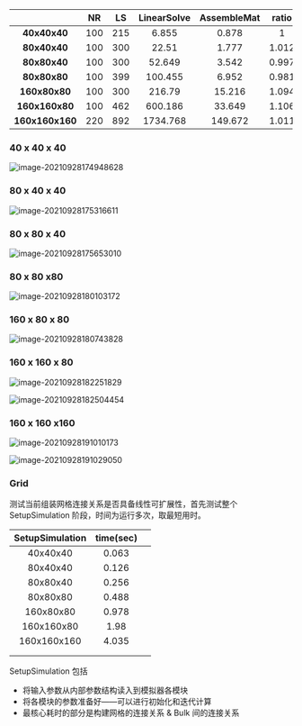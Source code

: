 

|                 |  NR  |  LS  | LinearSolve | AssembleMat | ratio | CalFlux | ratio | Flash  | ratio | MassCon | ratio | CalKrPc | ratio |  Total   |
| :-------------: | :--: | :--: | :---------: | :---------: | :---: | :-----: | :---: | :----: | :---: | :-----: | :---: | :-----: | :---: | :------: |
|  **40x40x40**   | 100  | 215  |    6.855    |    0.878    |   1   |  0.635  |   1   | 0.521  |   1   |  0.191  |   1   |  0.121  |   1   |  9.707   |
|  **80x40x40**   | 100  | 300  |    22.51    |    1.777    | 1.012 |  1.229  | 0.968 | 1.025  | 0.984 |  0.352  | 0.921 |  0.230  | 0.950 |  28.128  |
|  **80x80x40**   | 100  | 300  |   52.649    |    3.542    | 0.997 |  2.474  | 1.007 | 2.124  | 1.036 |  0.710  | 1.009 |  0.466  | 1.013 |  64.046  |
|  **80x80x80**   | 100  | 399  |   100.455   |    6.952    | 0.981 |  4.970  | 1.004 | 4.082  | 0.961 |  1.427  | 1.005 |  0.945  | 1.014 | 122.999  |
|  **160x80x80**  | 100  | 300  |   216.79    |   15.216    | 1.094 | 10.253  | 1.031 | 8.157  | 0.999 |  2.933  | 1.028 |  1.839  | 0.973 | 263.954  |
| **160x160x80**  | 100  | 462  |   600.186   |   33.649    | 1.106 | 20.928  | 1.021 | 16.477 | 1.010 |  6.037  | 1.029 |  3.776  | 1.027 | 698.636  |
| **160x160x160** | 220  | 892  |  1734.768   |   149.672   | 1.011 | 93.956  | 1.020 | 74.811 | 1.032 | 26.578  | 1.001 | 16.340  | 0.983 | 2173.013 |





### 40 x 40 x 40

![image-20210928174948628](C:\Users\96224\AppData\Roaming\Typora\typora-user-images\image-20210928174948628.png)

### 80 x 40 x 40 

![image-20210928175316611](C:\Users\96224\AppData\Roaming\Typora\typora-user-images\image-20210928175316611.png)

### 80 x 80 x 40

![image-20210928175653010](C:\Users\96224\AppData\Roaming\Typora\typora-user-images\image-20210928175653010.png)

### 80 x 80 x80

![image-20210928180103172](C:\Users\96224\AppData\Roaming\Typora\typora-user-images\image-20210928180103172.png)

### 160 x 80 x 80

![image-20210928180743828](C:\Users\96224\AppData\Roaming\Typora\typora-user-images\image-20210928180743828.png)



### 160 x 160 x 80

![image-20210928182251829](C:\Users\96224\AppData\Roaming\Typora\typora-user-images\image-20210928182251829.png)



![image-20210928182504454](C:\Users\96224\AppData\Roaming\Typora\typora-user-images\image-20210928182504454.png)



### 160 x 160 x160

![image-20210928191010173](C:\Users\96224\AppData\Roaming\Typora\typora-user-images\image-20210928191010173.png)

![image-20210928191029050](C:\Users\96224\AppData\Roaming\Typora\typora-user-images\image-20210928191029050.png)





### Grid

测试当前组装网格连接关系是否具备线性可扩展性，首先测试整个 SetupSimulation 阶段，时间为运行多次，取最短用时。

| SetupSimulation | time(sec) |      |
| :-------------: | :-------: | ---- |
|    40x40x40     |   0.063   |      |
|    80x40x40     |   0.126   |      |
|    80x80x40     |   0.256   |      |
|    80x80x80     |   0.488   |      |
|    160x80x80    |   0.978   |      |
|   160x160x80    |   1.98    |      |
|   160x160x160   |   4.035   |      |
|                 |           |      |
|                 |           |      |

SetupSimulation 包括

* 将输入参数从内部参数结构读入到模拟器各模块
* 将各模块的参数准备好——可以进行初始化和迭代计算
* 最核心耗时的部分是构建网格的连接关系 & Bulk 间的连接关系

